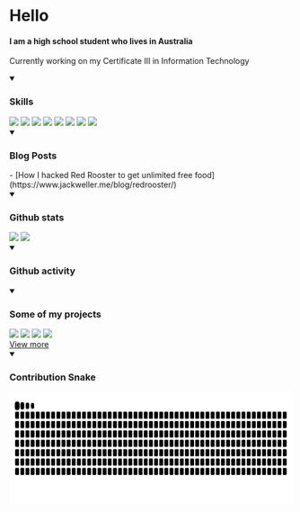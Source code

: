 <h1>Hello</h1>
<h4>I am a high school student who lives in Australia</h4>
<p>Currently working on my Certificate III in Information Technology</p>

<details open>
    <summary><h3>Skills</h3></summary>
    <img src="https://cdn.jsdelivr.net/gh/devicons/devicon@latest/icons/react/react-original.svg" width="10%"></a>
    <img src="https://cdn.jsdelivr.net/gh/devicons/devicon@latest/icons/nodejs/nodejs-original.svg" width="10%"></a>
    <img src="https://cdn.jsdelivr.net/gh/devicons/devicon@latest/icons/firebase/firebase-original.svg" width="10%"></a>
    <img src="https://cdn.jsdelivr.net/gh/devicons/devicon@latest/icons/typescript/typescript-original.svg" width="10%"></a>
    <img src="https://cdn.jsdelivr.net/gh/devicons/devicon@latest/icons/vscode/vscode-original.svg" width="10%"></a>
    <img src="https://cdn.jsdelivr.net/gh/devicons/devicon@latest/icons/git/git-original.svg" width="10%"></a>
    <img src="https://cdn.jsdelivr.net/gh/devicons/devicon@latest/icons/docker/docker-original.svg" width="10%"></a>
    <img src="https://cdn.jsdelivr.net/gh/devicons/devicon@latest/icons/ubuntu/ubuntu-original.svg" width="10%"></a>
</details>




<details open>
    <summary><h3>Blog Posts</h3></summary>
    <!-- BLOG-POST-LIST:START -->
- [How I hacked Red Rooster to get unlimited free food](https://www.jackweller.me/blog/redrooster/)
<!-- BLOG-POST-LIST:END -->
</details> 

<details open>
    <summary><h3>Github stats</h3></summary>
    <img height=200 src="https://github-readme-stats.vercel.app/api?username=jackwellerreal&show_icons=true&theme=github_dark_dimmed&hide_border=True">
    <img height=200 src="https://github-readme-stats.vercel.app/api/top-langs/?username=jackwellerreal&layout=donut&theme=github_dark_dimmed&hide_border=True">
</details> 

<details open>
    <summary><h3>Github activity</h3></summary>
    <!--START_SECTION:activity-->
    <!--END_SECTION:activity-->
</details> 

<details open>
    <summary><h3>Some of my projects</h3></summary>
    <a href="https://github.com/What-Question-Mark/CampusRoute"><img src="https://github-readme-stats.vercel.app/api/pin/?username=jackwellerreal&repo=CampusRoute&theme=github_dark_dimmed&hide_border=True"></a>
    <a href="https://github.com/What-Question-Mark/Konnect"><img src="https://github-readme-stats.vercel.app/api/pin/?username=jackwellerreal&repo=konnect&theme=github_dark_dimmed&hide_border=True"></a>
    <a href="https://github.com/What-Question-Mark/chat"><img src="https://github-readme-stats.vercel.app/api/pin/?username=jackwellerreal&repo=chat&theme=github_dark_dimmed&hide_border=True"></a>   
    <a href="https://github.com/What-Question-Mark/nodejs-maze"><img src="https://github-readme-stats.vercel.app/api/pin/?username=jackwellerreal&repo=nodejs-maze&theme=github_dark_dimmed&hide_border=True"></a><br>
    <a href=https://github.com/jackwellerreal?tab=repositories>View more</a>
</details> 


<details open>
    <summary><h3>Contribution Snake</h3></summary>
    <img height=200 src="https://github.com/jackwellerreal/jackwellerreal/blob/output/snake-dark.svg">
</details> 
